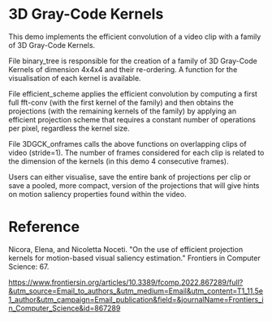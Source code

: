 # 3D Gray-Code Kernels
This demo implements the efficient convolution of a video clip with a family of 3D Gray-Code Kernels.

File binary_tree is responsible for the creation of a family of 3D Gray-Code Kernels of dimension 4x4x4 and their re-ordering. A function for the visualisation of each kernel is available.

File efficient_scheme applies the efficient convolution by computing a first full fft-conv (with the first kernel of the family) and then obtains the projections (with the remaining kernels of the family) by applying an efficient projection scheme that requires a constant number of operations per pixel, regardless the kernel size.

File 3DGCK_onframes calls the above functions on overlapping clips of video (stride=1). The number of frames considered for each clip is related to the dimension of the kernels (in this demo 4 consecutive frames).

Users can either visualise, save the entire bank of projections per clip or save a pooled, more compact, version of the projections that will give hints on motion saliency properties found within the video.

# Reference
Nicora, Elena, and Nicoletta Noceti. "On the use of efficient projection kernels for motion-based visual saliency estimation." Frontiers in Computer Science: 67.

https://www.frontiersin.org/articles/10.3389/fcomp.2022.867289/full?&utm_source=Email_to_authors_&utm_medium=Email&utm_content=T1_11.5e1_author&utm_campaign=Email_publication&field=&journalName=Frontiers_in_Computer_Science&id=867289
